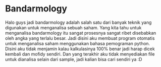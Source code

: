 # Bandarmology

Halo guys jadi bandarmology adalah salah satu dari banyak teknik yang digunakan untuk menganalisa sebuah saham.
Yang kita tahu untuk menganalisa bandarmology itu sangat prosesnya sangat ribet disebabkan oleh angka yang terlalu besar. Jadi disini aku membuat program otomatis untuk menganalisa saham menggunakan bahasa pemograman python.
Disini aku tidak menjamin kalau kalkulasinya 100% benar jadi harap dicek kembali dan mofidy sendiri.
Dan yang terakhir aku tidak menyediakan file untuk dianalisa selain dari sample, jadi kalian bisa cari sendiri ya :D

